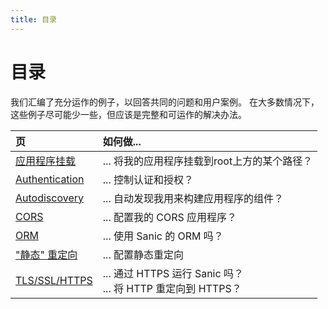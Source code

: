 ```yaml
---
title: 目录
---
```


# 目录

我们汇编了充分运作的例子，以回答共同的问题和用户案例。 在大多数情况下，这些例子尽可能少一些，但应该是完整和可运作的解决办法。

| 页                                 | 如何做...                                                                                             |
| :-------------------------------- | :------------------------------------------------------------------------------------------------------------------------------------------------- |
| [应用程序挂载](./mounting.md)           | ... 将我的应用程序挂载到root上方的某个路径？                                                                         |
| [Authentication](./认证.md)         | ... 控制认证和授权？                                                                                       |
| [Autodiscovery](./autocovery.md)  | ... 自动发现我用来构建应用程序的组件？                                                                              |
| [CORS](./cors.md)                 | ... 配置我的 CORS 应用程序？                                                                                |
| [ORM](./orm)                      | ... 使用 Sanic 的 ORM 吗？                                                                              |
| ["静态" 重定向](./static-redirects.md) | ... 配置静态重定向                                                                                        |
| [TLS/SSL/HTTPS](./tls.md)         | ... 通过 HTTPS 运行 Sanic 吗？<br>... 将 HTTP 重定向到 HTTPS？ |
